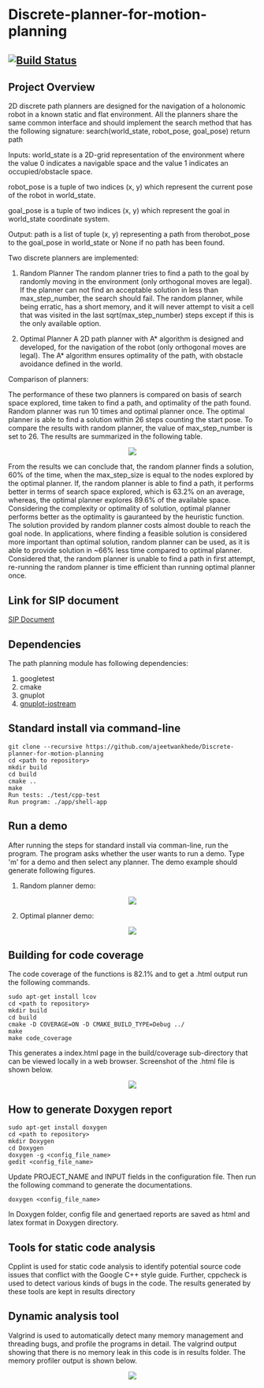 # Discrete-planner-for-motion-planning

[![Build Status](https://travis-ci.com/ajeetwankhede/Discrete-planner-for-motion-planning.svg?branch=master)](https://travis-ci.com/ajeetwankhede/Discrete-planner-for-motion-planning)
---

## Project Overview
2D discrete path planners are designed for the navigation of a holonomic robot in a known static and flat environment. All the planners share the same common interface and should implement the ​search​ method that has the following signature:
search(world_state, robot_pose, goal_pose) return path

Inputs:
world_state is a 2D-grid representation of the environment where the value 0 indicates a navigable space and the value 1 indicates an occupied/obstacle space.

robot_pose is a tuple of two indices (x, y) which represent the current pose of the robot in world_state​.

goal_pose​ ​is a tuple of two indices (x, y) which represent the goal in ​world_state coordinate system.

Output:
path is a list of tuple (x, y) representing a path from the ​robot_pose to the goal_pose​ in world_state​ or​ None​ if no path has been found.


Two discrete planners are implemented:

1. Random Planner
The random planner tries to find a path to the goal by randomly moving in the environment (only orthogonal moves are legal). If the planner can not find an acceptable solution in less than max_step_number, the search should fail. The random planner, while being erratic, has a short memory, and it will never attempt to visit a cell that was visited in the last ​sqrt(max_step_number)​ steps except if this is the only available option.

2. Optimal Planner
A 2D path planner with A* algorithm is designed and developed, for the navigation of the robot (only orthogonal moves are legal). The A* algorithm ensures optimality of the path, with obstacle avoidance defined in the world.

Comparison of planners:

The performance of these two planners is compared on basis of search space explored, time taken to find a path, and optimality of the path found. Random planner was run 10 times and optimal planner once. The optimal planner is able to find a solution within 26 steps counting the start pose. To compare the results with random planner, the value of max_step_number is set to 26. The results are summarized in the following table.

<p align="center">
<img src="/output/Comparision.png">
</p>

From the results we can conclude that, the random planner finds a solution, 60% of the time, when the max_step_size is equal to the nodes explored by the optimal planner. If, the random planner is able to find a path, it performs better in terms of search space explored, which is 63.2% on an average, whereas, the optimal planner explores 89.6% of the available space. Considering the complexity or optimality of solution, optimal planner performs better as the optimality is gauranteed by the heuristic function. The solution provided by random planner costs almost double to reach the goal node. In applications, where finding a feasible solution is considered more important than optimal solution, random planner can be used, as it is able to provide solution in ~66% less time compared to optimal planner. Considered that, the random planner is unable to find a path in first attempt, re-running the random planner is time efficient than running optimal planner once.

## Link for SIP document
[SIP Document](https://docs.google.com/spreadsheets/d/1OKOs_5UbBNU4q0WjCL7nKXChtRCFgHgl8hptJVIeyFo/edit?usp=sharing)

## Dependencies

The path planning module has following dependencies:
1. googletest
2. cmake
3. gnuplot
4. [gnuplot-iostream](http://stahlke.org/dan/gnuplot-iostream/)

## Standard install via command-line
```
git clone --recursive https://github.com/ajeetwankhede/Discrete-planner-for-motion-planning
cd <path to repository>
mkdir build
cd build
cmake ..
make
Run tests: ./test/cpp-test
Run program: ./app/shell-app
```

## Run a demo
After running the steps for standard install via comman-line, run the program. The program asks whether the user wants to run a demo. Type 'm' for a demo and then select any planner. 
The demo example should generate following figures.

1. Random planner demo:

<p align="center">
<img src="/output/random planner output.png">
</p>

2. Optimal planner demo:

<p align="center">
<img src="/output/optimal planner output.png"> 
</p>

## Building for code coverage
The code coverage of the functions is 82.1% and to get a .html output run the following commands.
```
sudo apt-get install lcov
cd <path to repository>
mkdir build
cd build
cmake -D COVERAGE=ON -D CMAKE_BUILD_TYPE=Debug ../
make
make code_coverage
```
This generates a index.html page in the build/coverage sub-directory that can be viewed locally in a web browser.
Screenshot of the .html file is shown below.
 
<p align="center">
<img src="/output/Code Coverage.png">
</p>

## How to generate Doxygen report

```
sudo apt-get install doxygen
cd <path to repository>
mkdir Doxygen
cd Doxygen
doxygen -g <config_file_name>
gedit <config_file_name>
```
Update PROJECT_NAME and INPUT fields in the configuration file.
Then run the following command to generate the documentations.
```
doxygen <config_file_name>
```
In Doxygen folder, config file and genertaed reports are saved as html and latex format in Doxygen directory.

## Tools for static code analysis
Cpplint is used for static code analysis to identify potential source code issues that conflict with the Google C++ style guide. Further, cppcheck is used to detect various kinds of bugs in the code. The results generated by these tools are kept in results directory

## Dynamic analysis tool
Valgrind is used to automatically detect many memory management and threading bugs, and profile the programs in detail. The valgrind output showing that there is no memory leak in this code is in results folder. The memory profiler output is shown below.

<p align="center">
<img src="/output/valgrind.png">
</p>

